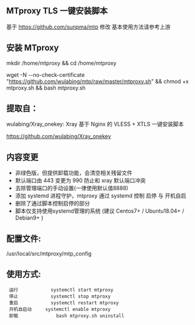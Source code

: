 ## MTproxy TLS 一键安装脚本

基于 https://github.com/sunpma/mtp 修改
基本使用方法请参考上游


## 安装 MTproxy

mkdir /home/mtproxy && cd /home/mtproxy

wget -N --no-check-certificate "https://github.com/wulabing/mtp/raw/master/mtproxy.sh" && chmod +x mtproxy.sh && bash mtproxy.sh

## 提取自：

wulabing/Xray_onekey: Xray 基于 Nginx 的 VLESS + XTLS 一键安装脚本

https://github.com/wulabing/Xray_onekey


## 内容变更
* 非绿色版，但提供卸载功能，会清空相关残留文件
* 默认端口由 443 变更为 990 防止和 xray 默认端口冲突
* 去除管理端口的手动设置(一律使用默认值8888)  
* 添加 systemd 进程守护，mtproxy 通过 systemd 控制 启停 与 开机自启
* 删除了通过脚本控制启停的部分
* 脚本仅支持使用systemd管理的系统 (建议 Centos7+ / Ubuntu18.04+ / Debian9+ )


## 配置文件: 
/usr/local/src/mtproxy/mtp_config


## 使用方式:
	 运行	           systemctl start mtproxy
	 停止	      	   systemctl stop mtproxy
	 重启 	  	   systemctl restart mtproxy
	 开机自启动 	   systemctl enable mtproxy
	 卸载              bash mtproxy.sh uninstall
